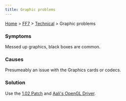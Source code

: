 ```yaml
---
title: Graphic problems
---
```


[Home](/ff7-flat-wiki/Main%20Page.md) > [FF7](/ff7-flat-wiki/FF7.md) > [Technical](/ff7-flat-wiki/FF7/Technical.md) > Graphic problems

### Symptoms

Messed up graphics, black boxes are common.

### Causes

Presumeably an issue with the Graphics cards or codecs.

### Solution

Use the [1.02 Patch][] and [Aali's OpenGL Driver][].

  [1.02 Patch]: http://aaronserv.dyndns.org/hosting/ffsf/downloads/ff7_1.02.zip
  [Aali's OpenGL Driver]: http://forums.qhimm.com/index.php?topic=8306.0
